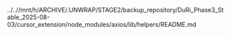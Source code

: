 ../..//mnt/h/ARCHIVE/.UNWRAP/STAGE2/backup_repository/DuRi_Phase3_Stable_2025-08-03/cursor_extension/node_modules/axios/lib/helpers/README.md